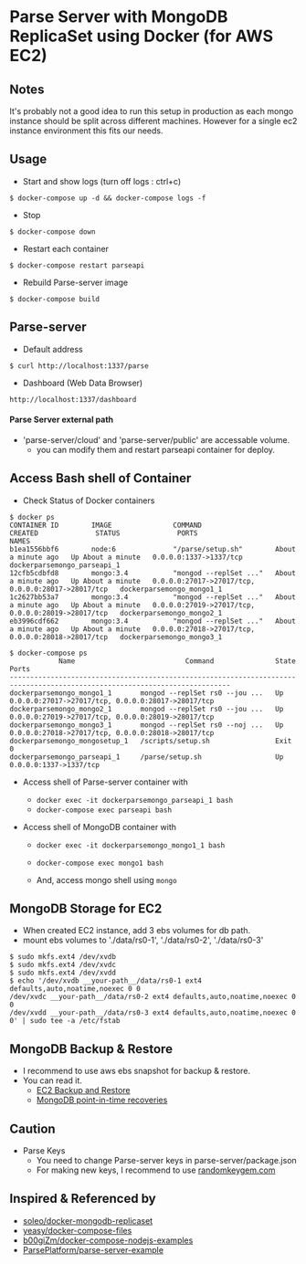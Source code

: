 Parse Server with MongoDB ReplicaSet using Docker (for AWS EC2)
=============================

## Notes

It's probably not a good idea to run this setup in production as each mongo instance should be split across different machines. However for a single ec2 instance environment this fits our needs.


## Usage

- Start and show logs (turn off logs : ctrl+c)

```console
$ docker-compose up -d && docker-compose logs -f
```

- Stop

```console
$ docker-compose down
```

- Restart each container

```console
$ docker-compose restart parseapi
```

- Rebuild Parse-server image

```console
$ docker-compose build
```

## Parse-server

- Default address

```console
$ curl http://localhost:1337/parse
```

- Dashboard (Web Data Browser)

```console
http://localhost:1337/dashboard
```


#### Parse Server external path
- 'parse-server/cloud' and 'parse-server/public' are accessable volume.
	- you can modify them and restart parseapi container for deploy.


## Access Bash shell of Container

- Check Status of Docker containers 

```console
$ docker ps
CONTAINER ID        IMAGE               COMMAND                  CREATED              STATUS              PORTS                                                NAMES
b1ea1556bbf6        node:6              "/parse/setup.sh"        About a minute ago   Up About a minute   0.0.0.0:1337->1337/tcp                               dockerparsemongo_parseapi_1
12cfb5cdbfd8        mongo:3.4           "mongod --replSet ..."   About a minute ago   Up About a minute   0.0.0.0:27017->27017/tcp, 0.0.0.0:28017->28017/tcp   dockerparsemongo_mongo1_1
1c2627bb53a7        mongo:3.4           "mongod --replSet ..."   About a minute ago   Up About a minute   0.0.0.0:27019->27017/tcp, 0.0.0.0:28019->28017/tcp   dockerparsemongo_mongo2_1
eb3996cdf662        mongo:3.4           "mongod --replSet ..."   About a minute ago   Up About a minute   0.0.0.0:27018->27017/tcp, 0.0.0.0:28018->28017/tcp   dockerparsemongo_mongo3_1
```

```console
$ docker-compose ps
            Name                           Command               State                          Ports                        
----------------------------------------------------------------------------------------------------------------------------
dockerparsemongo_mongo1_1       mongod --replSet rs0 --jou ...   Up       0.0.0.0:27017->27017/tcp, 0.0.0.0:28017->28017/tcp 
dockerparsemongo_mongo2_1       mongod --replSet rs0 --jou ...   Up       0.0.0.0:27019->27017/tcp, 0.0.0.0:28019->28017/tcp 
dockerparsemongo_mongo3_1       mongod --replSet rs0 --noj ...   Up       0.0.0.0:27018->27017/tcp, 0.0.0.0:28018->28017/tcp 
dockerparsemongo_mongosetup_1   /scripts/setup.sh                Exit 0                                                      
dockerparsemongo_parseapi_1     /parse/setup.sh                  Up       0.0.0.0:1337->1337/tcp
```

* Access shell of Parse-server container with 
	* `docker exec -it dockerparsemongo_parseapi_1 bash`
	* `docker-compose exec parseapi bash`

* Access shell of MongoDB container with 
	* `docker exec -it dockerparsemongo_mongo1_1 bash`
	* `docker-compose exec mongo1 bash`

	* And, access mongo shell using `mongo`


## MongoDB Storage for EC2

- When created EC2 instance, add 3 ebs volumes for db path.
- mount ebs volumes to './data/rs0-1', './data/rs0-2', './data/rs0-3'

```console
$ sudo mkfs.ext4 /dev/xvdb 
$ sudo mkfs.ext4 /dev/xvdc 
$ sudo mkfs.ext4 /dev/xvdd
$ echo '/dev/xvdb __your-path__/data/rs0-1 ext4 defaults,auto,noatime,noexec 0 0 
/dev/xvdc __your-path__/data/rs0-2 ext4 defaults,auto,noatime,noexec 0 0 
/dev/xvdd __your-path__/data/rs0-3 ext4 defaults,auto,noatime,noexec 0 0' | sudo tee -a /etc/fstab
```


## MongoDB Backup & Restore

- I recommend to use aws ebs snapshot for backup & restore.
- You can read it.
	- [EC2 Backup and Restore](https://docs.mongodb.com/ecosystem/tutorial/backup-and-restore-mongodb-on-amazon-ec2/)
	- [MongoDB point-in-time recoveries](https://medium.freecodecamp.com/mongodb-point-in-time-recoveries-or-how-we-saved-600-dollars-a-month-and-got-a-better-backup-55466b7d714#.52l8cu4cv)


## Caution

- Parse Keys
	- You need to change Parse-server keys in parse-server/package.json
	- For making new keys, I recommend to use [randomkeygem.com](http://randomkeygen.com/)


## Inspired & Referenced by
- [soleo/docker-mongodb-replicaset](https://github.com/soleo/docker-mongodb-replicaset)
- [yeasy/docker-compose-files](https://github.com/yeasy/docker-compose-files)
- [b00giZm/docker-compose-nodejs-examples](https://github.com/b00giZm/docker-compose-nodejs-examples/tree/master/05-nginx-express-redis-nodemon)
- [ParsePlatform/parse-server-example](https://github.com/ParsePlatform/parse-server-example)